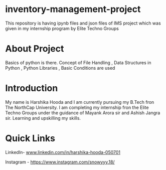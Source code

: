 # inventory-management-project
This repository is having ipynb files and json files of IMS project which was given in my internship program by Elite Techno Groups
# About Project
Basics of python is there. Concept of File Handling , Data Structures in Python , Python Libraries , Basic Conditions are used
# Introduction
My name is Harshika Hooda and I am currently pursuing my B.Tech fron The NorthCap University. I am completing my internship fron the Elite Techno Groups under the guidance of Mayank Arora sir and Ashish Jangra sir. Learning and upskilling my skills.
# Quick Links
LinkedIn- www.linkedin.com/in/harshika-hooda-050701

Instagram - https://www.instagram.com/snowyyy.18/

